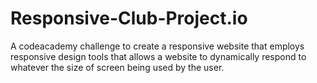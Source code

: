# Responsive-Club-Project.io
A codeacademy challenge to create a responsive website that employs responsive design tools that allows a website to dynamically respond to whatever the size of screen being used by the user.
